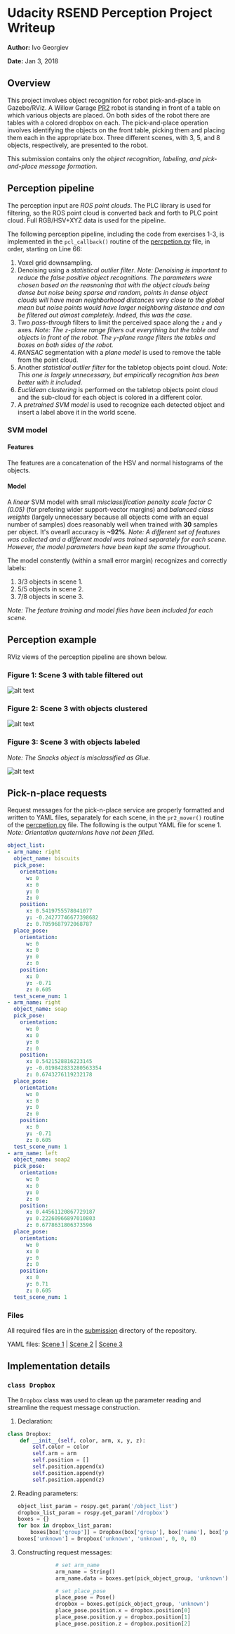 # Udacity RSEND Perception Project Writeup

**Author:** Ivo Georgiev

**Date:** Jan 3, 2018

## Overview

This project involves object recognition for robot pick-and-place in Gazebo/RViz. A Willow Garage [PR2](http://www.willowgarage.com/pages/pr2/overview) robot is standing in front of a table on which various objects are placed. On both sides of the robot there are tables with a colored dropbox on each. The pick-and-place operation involves identifying the objects on the front table, picking them and placing them each in the appropriate box. Three different scenes, with 3, 5, and 8 objects, respectively, are presented to the robot.

This submission contains only the _object recognition, labeling, and pick-and-place message formation_.

## Perception pipeline

The perception input are _ROS point clouds_. The PLC library is used for filtering, so the ROS point cloud is converted back and forth to PLC point cloud. Full RGB/HSV+XYZ data is used for the pipeline.

The following perception pipeline, including the code from exercises 1-3, is implemented in the `pcl_callback()` routine of the [percpetion.py](perception.py) file, in order, starting on Line 66:
1. Voxel grid downsampling.
2. Denoising using a _statistical outlier filter_. _Note: Denoising is important to reduce the false positive object recognitions. The parameters were chosen based on the reasnoning that with the object clouds being dense but noise being sparse and random, points in dense object clouds will have mean neighborhood distances very close to the global mean but noise points would have larger neighboring distance and can be filtered out almost completely. Indeed, this was the case._
3. Two _pass-through_ filters to limit the perceived space along the `z` and `y` axes. _Note: The `z`-plane range filters out everything but the table and objects in front of the robot. The `y`-plane range filters the tables and boxes on both sides of the robot._
4. _RANSAC_ segmentation with a _plane model_ is used to remove the table from the point cloud.
5. Another _statistical outlier filter_ for the tabletop objects point cloud. _Note: This one is largely unnecessary, but empirically recognition has been better with it included._
6. _Euclidean clustering_ is performed on the tabletop objects point cloud and the sub-cloud for each object is colored in a different color.
7. A _pretrained SVM model_ is used to recognize each detected object and insert a label above it in the world scene.

### SVM model

#### Features

The features are a concatenation of the HSV and normal histograms of the objects.

#### Model

A _linear_ SVM model with small _misclassification penalty scale factor C (0.05)_ (for prefering wider support-vector margins) and _balanced class weights_ (largely unnecessary because all objects come with an equal number of samples) does reasonably well when trained with **30** samples per object. It's ovearll accuracy is **~92%**. _Note: A different set of features was collected and a different model was trained separately for each scene. However, the model parameters have been kept the same throughout._

The model constently (within a small error margin) recognizes and correctly labels:
1. 3/3 objects in scene 1.
2. 5/5 objects in scene 2.
3. 7/8 objects in scene 3.

_Note: The feature training and model files have been included for each scene._

## Perception example

RViz views of the perception pipeline are shown below.

### Figure 1: Scene 3 with table filtered out

![alt text](images/perc_3_objects.png "Objects")

### Figure 2: Scene 3 with objects clustered 

![alt text](images/perc_3_clustering.png "Clustering")

### Figure 3: Scene 3 with objects labeled

_Note: The Snacks object is misclassified as Glue._

![alt text](images/perc_3_scene.png "Recognition")

## Pick-n-place requests

Request messages for the pick-n-place service are properly formatted and written to YAML files, separately for each scene, in the `pr2_mover()` routine of the [percpetion.py](perception.py) file. The following is the output YAML file for scene 1. _Note: Orientation quaternions have not been filled._

```yaml
object_list:
- arm_name: right
  object_name: biscuits
  pick_pose:
    orientation:
      w: 0
      x: 0
      y: 0
      z: 0
    position:
      x: 0.5419755578041077
      y: -0.24277746677398682
      z: 0.7059687972068787
  place_pose:
    orientation:
      w: 0
      x: 0
      y: 0
      z: 0
    position:
      x: 0
      y: -0.71
      z: 0.605
  test_scene_num: 1
- arm_name: right
  object_name: soap
  pick_pose:
    orientation:
      w: 0
      x: 0
      y: 0
      z: 0
    position:
      x: 0.5421528816223145
      y: -0.019842833280563354
      z: 0.6743276119232178
  place_pose:
    orientation:
      w: 0
      x: 0
      y: 0
      z: 0
    position:
      x: 0
      y: -0.71
      z: 0.605
  test_scene_num: 1
- arm_name: left
  object_name: soap2
  pick_pose:
    orientation:
      w: 0
      x: 0
      y: 0
      z: 0
    position:
      x: 0.44561120867729187
      y: 0.22260966897010803
      z: 0.6778631806373596
  place_pose:
    orientation:
      w: 0
      x: 0
      y: 0
      z: 0
    position:
      x: 0
      y: 0.71
      z: 0.605
  test_scene_num: 1
```

### Files

All required files are in the [submission](https://github.com/ivogeorg/udcty-rsend-perception-project/tree/master/submission) directory of the repository.

YAML files: [Scene 1](output_1.yaml) | [Scene 2](output_2.yaml) | [Scene 3](output_3.yaml)

## Implementation details

### `class Dropbox`

The `Dropbox` class was used to clean up the parameter reading and streamline the request message construction.

1. Declaration:
  ```python
  class Dropbox:
      def __init__(self, color, arm, x, y, z):
          self.color = color
          self.arm = arm
          self.position = []
          self.position.append(x)
          self.position.append(y)
          self.position.append(z)
   ```
2. Reading parameters:
    ```python
    object_list_param = rospy.get_param('/object_list')
    dropbox_list_param = rospy.get_param('/dropbox')
    boxes = {}
    for box in dropbox_list_param:
        boxes[box['group']] = Dropbox(box['group'], box['name'], box['position'][0], box['position'][1], box['position'][2]) 
    boxes['unknown'] = Dropbox('unknown', 'unknown', 0, 0, 0)
    ```
3. Constructing request messages:
    ```python
                # set arm_name
                arm_name = String()
                arm_name.data = boxes.get(pick_object_group, 'unknown').arm

                # set place_pose
                place_pose = Pose()
                dropbox = boxes.get(pick_object_group, 'unknown')
                place_pose.position.x = dropbox.position[0]
                place_pose.position.y = dropbox.position[1]
                place_pose.position.z = dropbox.position[2]
    ```

